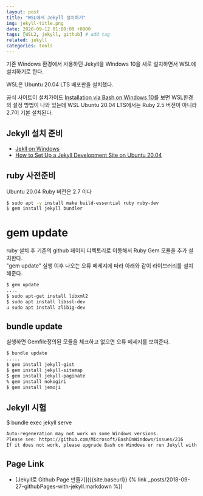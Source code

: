 ```yaml
---
layout: post
title: "WSL에서 Jekyll 설치하기"
img: jekyll-title.png
date: 2020-09-12 01:00:00 +0900
tags: [WSL2, jekyll, github] # add tag
related: jekyll
categories: tools
---
```


기존 Windows 환경에서 사용하던 Jekyll을 Windows 10을 새로 설치하면서 WSL에 설치하기로 한다. 

WSL은 Ubuntu 20.04 LTS 배포판을 설치했다. 

공식 사이트이 설치가이드 [Installation via Bash on Windows 10](https://jekyllrb.com/docs/installation/windows/#installation-via-bash-on-windows-10)를 보면 WSL환경의 설정 방법이 나와 있는데 WSL Ubuntu 20.04 LTS에서는 Ruby 2.5 버전이 아니라 2.7이 기본 설치된다.  



<!--more-->


## Jekyll 설치 준비  

- [Jekll on Windows](https://jekyllrb.com/docs/installation/windows/)
- [How to Set Up a Jekyll Development Site on Ubuntu 20.04](https://www.digitalocean.com/community/tutorials/how-to-set-up-a-jekyll-development-site-on-ubuntu-20-04)


## ruby 사전준비 

Ubuntu 20.04 Ruby 버전은 2.7 이다 

```bash
$ sudo apt -y install make build-essential ruby ruby-dev
$ gem install jekyll bundler
```

# gem update

ruby 설치 후 기존의 github 페이지 디렉토리로 이동해서 Ruby Gem 모듈을 추가 설치한다.  
"gem update" 실행 이후 나오는 오류 메세지에 따라 아래와 같이 라이브러리를 설치해준다. 

```bash
$ gem update
....
$ sudo apt-get install libxml2
$ sudo apt install libssl-dev
u sudo apt install zlib1g-dev  
```

##  bundle update  

실행하면 Gemfile정의된 모듈을 체크하고 없으면 오류 메세지를 보여준다. 

```bash
$ bundle update
.....
$ gem install jekyll-gist
$ gem install jekyll-sitemap
$ gem install jekyll-paginate
% gem install nokogiri
$ gem install jemoji
```

## Jekyll 시험 

$ bundle exec jekyll serve

```bash
Auto-regeneration may not work on some Windows versions.
Please see: https://github.com/Microsoft/BashOnWindows/issues/216
If it does not work, please upgrade Bash on Windows or run Jekyll with --no-watch.
```

## Page Link 

- [Jekyll로 Github Page 만들기]({{site.baseurl}} {% link _posts/2018-09-27-githubPages-with-jekyll.markdown %}) 

